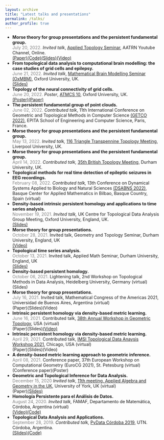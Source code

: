 ```yaml
---
layout: archive
title: "Latest talks and presentations"
permalink: /talks/
author_profile: true
---
```



<!--
  {% if site.talkmap_link == true %}

<p style="text-decoration:underline;"><a href="/talkmap.html">See a map of all the places I've given a talk!</a></p>

{% endif %}

{% for post in site.talks reversed %}
  {% include archive-single-talk.html %}
{% endfor %}
-->
<ul>
<li>
<b>Morse theory for group presentations and the persistent fundamental group.</b>
<br>
<span style="font-size: 14px">
<span style = "color: grey">July 20, 2022.</span>
<i>Invited talk</i>, <a href="https://www.aatrn.net">Applied Topology Seminar</a>, AATRN Youtube Channel, Online.
<br>
<a href="https://arxiv.org/abs/1912.00115">(Paper)</a ><a href="https://github.com/ximenafernandez/Finite-Topological-Spaces">(Code)</a><a href="https://ximenafernandez.github.io/reveal.js-presentations/slides/Morse_AATRN.html#/">(Slides)</a><a href=" https://www.youtube.com/watch?v=f62fRQdizAI">(Video)</a>
</span>
</li>

<li><b> From topological data analysis to computational brain modelling: the case studies of grid cells and epilepsy.</b>
<br>
<span style="font-size: 14px">
<span style = "color: grey">June 21, 2022.</span> <i>Invited talk</i>, <a href="http://goriely.com/research/brain">Mathematical Brain Modelling Seminar (OxMBM)</a>, Oxford University, UK.
<br>
<a href="https://ximenafernandez.github.io/reveal.js-presentations/slides/BrainModelling.html#/">(Slides)</a>
</span>
</li>

<li> <b>Topology of the neural connectivity of grid cells.</b>
<br>
<span style="font-size: 14px">
 <span style = "color: grey">June 20, 2022.</span>
 <i>Poster</i>, <a href="https://atmcs.web.ox.ac.uk">ATMCS 10</a>, Oxford University, UK.
 <br>
<a href="http://ximenafernandez.github.io/files/ATMCS_2022_conference_poster_Oxford.pdf">(Poster)</a><a href="https://www.biorxiv.org/content/10.1101/2022.06.13.495956v1">(Paper)</a>
</span>
</li>

<li> <b>The persistent fundamental group of point clouds.</b>
<br>
<span style="font-size: 14px">
<span style = "color: grey">June 02, 2022.</span>
<i>Contributed talk</i>, 11th International Conference on Geometric and Topological Methods in Computer Science <a href="http://www.lix.polytechnique.fr/Labo/Samuel.Mimram/getco22/">(GETCO 2022)</a>, EPITA School of Engineering and Computer Science, Paris, France.
</span>
</li>

<li> <b>Morse theory for group presentations and the persistent fundamental group.</b>
<br>
<span style="font-size: 14px">
<span style = "color: grey">May 13, 2022.</span>
<i>Invited talk,</i> <a href="http://sarah-whitehouse.staff.shef.ac.uk/ttt/TTT116.html">116 Triangle Transpennine Topology Meeting</a>, Liverpool University, UK.
</span>
</li>

<li> <b>Morse theory for group presentations and the persistent fundamental group.</b>
<br>
<span style="font-size: 14px">
<span style = "color: grey">
 April 14, 2022.
</span>
<i>Contributed talk,</i> <a href="https://www.maths.dur.ac.uk/users/dirk.schuetz/BTM35.html">35th British Topology Meeting</a>, Durham University, UK.
</span>
</li>

<li> <b>Topological methods for real time detection of epileptic seizures in EEG recordings.</b>
<br>
<span style="font-size: 14px">
<span style = "color: grey">February 08, 2022.</span>
<i>Contributed talk,</i> 13th Conference on Dynamical Systems Applied to Biology and Natural Sciences <a href="https://sites.google.com/view/dsabns2022/home?authuser=0">(DSABNS 2022)</a>, Basque Center for Applied Mathematics in Bilbao, Basque Country, Spain (virtual)
</span>
</li>

<li><b>Density-based intrinsic persistent homology and applications to time series analysis.</b>
<br><span style="font-size: 14px">
<span style = "color: grey">November 19, 2021.</span>
<i>Invited talk,</i> <a hreff="https://www1.maths.ox.ac.uk/groups/topological-data-analysis?migrdr=1">UK Centre for Topological Data Analysis</a> Group Meeting, Oxford University, England, UK.
<br>
<a href="https://ximenafernandez.github.io/reveal.js-presentations/slides/FermatDistance.html#/">(Slides)</a>
</span>
</li>

<li> <b>Morse theory for group presentations.</b>
<br>
<span style="font-size: 14px">
<span style = "color: grey">
 October 28, 2021.</span>
Invited talk, Geometry and Topology Seminar, Durham University, England, UK
<br>
<a href="https://www.youtube.com/watch?v=DYDL8MZwxLs">(Video)</a>
</span>
</li>

<li><b>Topological time series analysis.</b>
<br>
<span style="font-size: 14px">
<span style = "color: grey">
 October 13, 2021.</span>
Invited talk, Applied Math Seminar, Durham University, England, UK
<br>
<a href="https://ximenafernandez.github.io/reveal.js-presentations/slides/TimeSeries.html#/">(Slides)</a>
</span>
</li>

<li> <b>Density-based persistent homology.</b>
<br>
<span style="font-size: 14px">
<span style = "color: grey">
 October 06, 2021.</span>
Lightening talk, 2nd Workshop on Topological Methods in Data Analysis, Heidelberg University, Germany (virtual)
<br>
(Slides)
</span>
</li>

<li> <b>Morse theory for group presentations.</b>
<br>
<span style="font-size: 14px">
<span style = "color: grey">
 July 16, 2021.</span>
Invited talk, Mathematical Congress of the Americas 2021, Universidad de Buenos Aires, Argentina (virtual)
<br>
(Paper)(Slides)(Video)
</span>
</li>

<li><b>Intrinsic persistent homology via density-based metric learning.</b>
<br>
<span style="font-size: 14px">
<span style = "color: grey">
 June 16, 2021.</span>
Contributed talk,  <a href="http://faculty.tcu.edu/gfriedman/GTW2021/index.html">38th Annual Workshop in Geometric Topology</a>, USA (virtual)
<br>
(Paper)(Slides)<a href="https://www.youtube.com/watch?v=r1IbaXCEyrA&list=PLOujdvDienPu7gx86icUT8WTV9X4LT1gp&index=15">(Video)</a>
</span>
</li>

<li><b>Intrinsic persistent homology via density-based metric learning.</b>
<br>
<span style="font-size: 14px">
<span style = "color: grey">
 April 29, 2021.</span>
Contributed talk, <a href="https://www.imsi.institute/topological-data-analysis/">IMSI Topological Data Anaysis Workshop 2021</a>, Chicago, USA (virtual)
<br>
(Paper)(Slides)<a hreff="https://www.imsi.institute/videos/intrinsic-persistent-homology-via-density-based-metric-learning/">(Video)</a>
</span>
</li>

<li><b>A density-based metric learning approach to geometric inference.</b>
<br>
<span style="font-size: 14px">
<span style = "color: grey">
 April 08, 2021.</span>
Conference paper, 37th European Workshop on Computational Geometry (EuroCG 2021), St. Petesburg (virtual)
<br>
(Conference paper)(Poster)</span>
</li>

<li> <b>Geometric and Topological Inference for Data Analysis.</b>
<br>
<span style="font-size: 14px">
<span style = "color: grey">December 15, 2020</span>
<i>Invited talk</i>, <a href="https://sites.google.com/view/appliedalgebraandgeometry/home/11th-meeting-york-online?authuser=0">11th meeting, Applied Algebra and Geometry in the UK</a>, University of York, UK (virtual)
<br>
(Paper)<a href="http://ximenafernandez.github.io/files/Geometric_and_Topological_Inference_for_Data_Analysis.pdf">(Slides)</a>
</span>
</li>

<li> <b>Homología Persistente para el Análisis de Datos.</b>
<br>
<span style="font-size: 14px">
<span style = "color: grey">August 24, 2020.</span>
<i>Invited talk,</i> FAMAF, Departamento de Matemática, Córdoba, Argentina (virtual)
<br>
<a href="https://www.youtube.com/watch?v=R6JQAH0gPsw">(Video)</a><a href="https://github.com/ximenafernandez/Persistent_Homology">(Code)</a>
</span>
</li>

<li> <b>Topological Data Analysis and Applications.</b>
<br>
<span style="font-size: 14px">
<span style = "color: grey">September 28, 2019.</span>
<i>Contributed talk,</i> <a href="https://pydata.org/cordoba2019/">PyData Córdoba 2019</a>, UTN. Córdoba, Argentina.
<br>
<a href="https://github.com/ximenafernandez/PyData2019TDA/blob/master/PyData2019.pdf">(Slides)</a><a href="https://github.com/ximenafernandez/PyData2019TDA">(Code)</a>
</span>
</li>
</ul>
